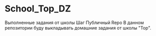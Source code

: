 # School_Top_DZ
Выполненные задания от школы Шаг
Публичный Repo
В данном репозитории буду выкладывать домашние задания от школы "Тор".
